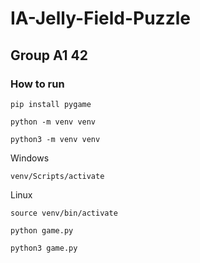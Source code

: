 # IA-Jelly-Field-Puzzle

## Group A1 42

### How to run


```
pip install pygame
```

```
python -m venv venv

python3 -m venv venv
```

Windows
```
venv/Scripts/activate
```

Linux
```
source venv/bin/activate
```

```
python game.py

python3 game.py
```

